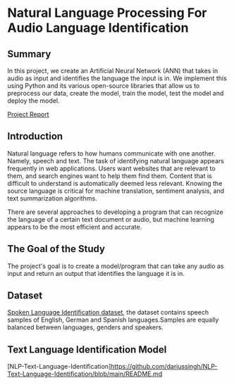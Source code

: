 # Natural Language Processing For Audio Language Identification

## Summary
In this project, we create an Artificial Neural Network (ANN) that takes in audio as input and identifies the language the input is in.
We implement this using Python and its various open-source libraries that allow us to preprocess our data, create the model, train the model, test the model and deploy the model.

[Project Report](https://drive.google.com/file/d/1Z9MHXGBn1CNUe3s35JjedjUo6VF0pccy/view?usp=sharing)

## Introduction
Natural language refers to how humans communicate with one another. Namely, speech and text. The task of identifying natural language appears frequently in web applications. 
Users want websites that are relevant to them, and search engines want to help them find them. Content that is difficult to understand is automatically deemed less relevant. 
Knowing the source language is critical for machine translation, sentiment analysis, and text summarization algorithms.

There are several approaches to developing a program that can recognize the language of a certain text document or audio, but machine learning appears to be the most efficient 
and accurate.

## The Goal of the Study
The project's goal is to create a model/program that can take any audio as input and return an output that identifies the language it is in.

## Dataset 
[Spoken Language Identification dataset](https://www.kaggle.com/toponowicz/spoken-language-identification), the dataset contains speech samples of English, German and 
Spanish languages.Samples are equally balanced between languages, genders and speakers.

## Text Language Identification Model
[NLP-Text-Language-Identification]https://github.com/dariussingh/NLP-Text-Language-Identification/blob/main/README.md
